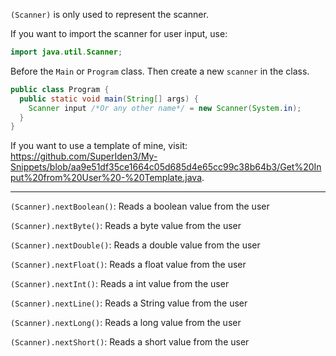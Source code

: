 `(Scanner)` is only used to represent the scanner.

If you want to import the scanner for user input, use:

```java
import java.util.Scanner;
```

Before the `Main` or `Program` class. Then create a new `scanner` in the class.

```java
public class Program {
  public static void main(String[] args) {
    Scanner input /*Or any other name*/ = new Scanner(System.in);
  }
}
```

If you want to use a template of mine, visit: https://github.com/SuperIden3/My-Snippets/blob/aa9e51df35ce1664c05d685d4e65cc99c38b64b3/Get%20Input%20from%20User%20-%20Template.java.

---

`(Scanner).nextBoolean()`: Reads a boolean value from the user

`(Scanner).nextByte()`: Reads a byte value from the user

`(Scanner).nextDouble()`: Reads a double value from the user

`(Scanner).nextFloat()`: Reads a float value from the user

`(Scanner).nextInt()`: Reads a int value from the user

`(Scanner).nextLine()`: Reads a String value from the user

`(Scanner).nextLong()`: Reads a long value from the user

`(Scanner).nextShort()`: Reads a short value from the user
